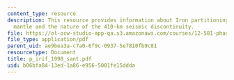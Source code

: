 ```yaml
---
content_type: resource
description: This resource provides information about Iron partitioning in a pyrolite
  mantle and the nature of the 410-km seismic discontinuity.
file: https://ol-ocw-studio-app-qa.s3.amazonaws.com/courses/12-581-phase-transitions-in-the-earths-interior-spring-2005/b06bfa8413ed1a86e9565001fe15ddda_p_irif_1998_sant.pdf
file_type: application/pdf
parent_uid: ae9bea3a-c7a0-6f9c-0937-5e7810fb9c81
resourcetype: Document
title: p_irif_1998_sant.pdf
uid: b06bfa84-13ed-1a86-e956-5001fe15ddda
---
```

